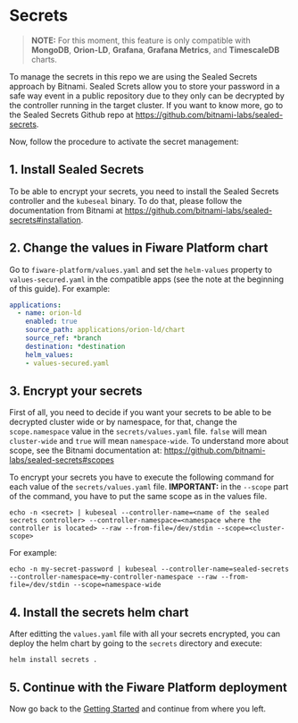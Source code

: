 # Secrets

> **NOTE:** For this moment, this feature is only compatible with **MongoDB**, **Orion-LD**, **Grafana**, **Grafana Metrics**, and **TimescaleDB** charts.

To manage the secrets in this repo we are using the Sealed Secrets approach by Bitnami. Sealed Screts allow you to store your password in a safe way event in a public repository due to they only can be decrypted by the controller running in the target cluster. If you want to know more, go to the Sealed Secrets Github repo at https://github.com/bitnami-labs/sealed-secrets.

Now, follow the procedure to activate the secret management:

## 1. Install Sealed Secrets  

To be able to encrypt your secrets, you need to install the Sealed Secrets controller and the `kubeseal` binary. To do that, please follow the documentation from Bitnami at https://github.com/bitnami-labs/sealed-secrets#installation.

## 2. Change the values in Fiware Platform chart

Go to `fiware-platform/values.yaml` and set the `helm-values` property to `values-secured.yaml` in the compatible apps (see the note at the beginning of this guide). For example:

```yaml
applications:
  - name: orion-ld
    enabled: true
    source_path: applications/orion-ld/chart
    source_ref: *branch
    destination: *destination
    helm_values:
    - values-secured.yaml
```

## 3. Encrypt your secrets

First of all, you need to decide if you want your secrets to be able to be decrypted cluster wide or by namespace, for that, change the `scope.namespace` value in the `secrets/values.yaml` file. `false` will mean `cluster-wide` and `true` will mean `namespace-wide`. To understand more about scope, see the Bitnami documentation at: https://github.com/bitnami-labs/sealed-secrets#scopes

To encrypt your secrets you have to execute the following command for each value of the `secrets/values.yaml` file. **IMPORTANT:** in the `--scope` part of the command, you have to put the same scope as in the values file.

```
echo -n <secret> | kubeseal --controller-name=<name of the sealed secrets controller> --controller-namespace=<namespace where the controller is located> --raw --from-file=/dev/stdin --scope=<cluster-scope>
```

For example: 

```
echo -n my-secret-password | kubeseal --controller-name=sealed-secrets --controller-namespace=my-controller-namespace --raw --from-file=/dev/stdin --scope=namespace-wide
```

## 4. Install the secrets helm chart

After editting the `values.yaml` file with all your secrets encrypted, you can deploy the helm chart by going to the `secrets` directory and execute:

```
helm install secrets .
```

## 5. Continue with the Fiware Platform deployment

Now go back to the [Getting Started](./GETTING_STARTED.md#3-set-the-repo-url-in-the-valuesyaml) and continue from where you left.
